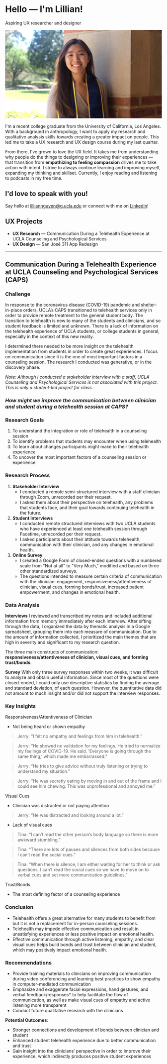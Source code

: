 # Hello — I'm Lillian!
Aspiring UX researcher and designer 

![MyPhoto](MyPhoto.jpg)

I'm a recent college graduate from the University of California, Los Angeles. With a background in anthropology, I want to apply my research and qualitative analysis skills towards creating a greater impact on people. This led me to take a UX research and UX design course during my last quarter.

From there, I've grown to love the UX field. It takes me from understanding why people do the things to designing or improving their experiences — that transition from **empathizing to feeling compassion** drives me to take action with intent. I strive to always continue learning and improving myself, expanding my thinking and skillset. Currently, I enjoy reading and listening to podcasts in my free time. 

## I'd love to speak with you!

Say hello at lilliannguyen@g.ucla.edu or connect with me on [LinkedIn](www.linkedin.com/in/lilliannguyen97)!

## UX Projects
* **UX Research** — Communication During a Telehealth Experience at UCLA Counseling and Psychological Services
* **UX Design** — San José 311 App Redesign

___

## Communication During a Telehealth Experience at UCLA Counseling and Psychological Services (CAPS)

### Challenge
In response to the coronavirus disease (COVID-19) pandemic and shelter-in-place orders, UCLA’s CAPS transitioned to telehealth services only in order to provide remote treatment to the general student body. The transition to telehealth is new to many of the students and clinicians, and so student feedback is limited and unknown. There is a lack of information on the telehealth experience of UCLA students, or college students in general, especially in the context of this new reality. 

I determined there needed to be more insight on the telehealth implementation from students in order to create great experiences. I focus on communication since it is the one of most important factors in a counseling session. The research I conducted was generative, or in the discovery phase. 

*Note: Although I conducted a stakeholder interview with a staff, UCLA Counseling and Psychological Services is not associated with this project. This is only a student-led project for class.*

### *How might we improve the communication between clinician and student during a telehealth session at CAPS?*

### Research Goals
1.  To understand the integration or role of telehealth in a counseling session
1.  To identify problems that students may encounter when using telehealth 
1.  To learn about changes participants might make to their telehealth experience 
1.  To uncover the most important factors of a counseling session or experience

### Research Process

1.  **Stakeholder Interview**  
    * I conducted a remote semi-structured interview with a staff clinician through Zoom, unrecorded per their request. 
    * I asked them about their perspective on telehealth, any problems that students face, and their goal towards continuing telehealth in the future. 
1.  **Student Interviews**
    * I conducted remote structured interviews with two UCLA students who have experienced at least one telehealth session through Facetime, unrecorded per their request. 
    * I asked participants about their attitude towards telehealth, communication with their clinician, and any changes in emotional health.
1.  **Online Survey**
    * I created a Google Form of closed-ended questions with a numbered scale from "Not at all" to "Very Much," modified and based on three other standardized surveys. 
    * The questions intended to measure certain criteria of communication with the clinician: engagement, responsiveness/attentiveness of clinician, visual cues, forming bonds/trust, increased patient empowerment, and changes in emotional health.
    
### Data Analysis

**Interviews**
I reviewed and transcribed my notes and included additional information from memory immediately after each interview. After sifting through the data, I organized the data by thematic analysis in a Google spreadsheet, grouping them into each measure of communication. Due to the amount of information collected, I prioritized the main themes that are high in severity and significant to my research question. 

The three main constructs of communication: **responsiveness/attentiveness of clinician, visual cues, and forming trust/bonds**. 

**Survey**
With only three survey responses within two weeks, it was difficult to analyze and obtain useful information. Since most of the questions were closed-ended, I could only use descriptive statistics by finding the average and standard deviation, of each question. However, the quantitative data did not amount to much insight and/or did not support the interview responses. 

### Key Insights

Responsiveness/Attentiveness of Clinician
* Not being heard or shown empathy

>Jerry: “I felt no empathy and feelings from him in telehealth.”

>Jerry: “He showed no validation for my feelings. He tried to normalize my feelings of COVID-19. He said, ‘Everyone is going through the same thing,’ which made me embarrassed.”

>Jerry: “He tries to give advice without truly listening or trying to understand my situation.”

>Jerry: “He was secretly eating by moving in and out of the frame and I could see him chewing. This was unprofessional and annoyed me.”

Visual Cues

* Clinician was distracted or not paying attention

>Jerry: “He was distracted and looking around a lot.”

* Lack of visual cues 

>Tina: “I can’t read the other person’s body language so there is more awkward stumbling.”

>Tina: “There are lots of pauses and silences from both sides because I can’t read the social cues.”

>Tina: “When there is silence, I am either waiting for her to think or ask questions. I can’t read the social cues so we have to move on to verbal cues and set more communication guidelines.”


Trust/Bonds
* The most defining factor of a counseling experience

### Conclusion
* Telehealth offers a great alternative for many students to benefit from but it is not a replacement for in-person counseling sessions.
* Telehealth may impede effective communication and result in unsatisfying experiences or less positive impact on emotional health. 
* Effective communication through active listening, empathy, and clear visual cues helps build bonds and trust between clinician and student, which may positively impact emotional health.

### Recommendations
* Provide training materials to clinicians on improving communication during video conferencing and learning best practices to show empathy in computer-mediated communication
* Emphasize and exaggerate facial expressions, hand gestures, and verbal feedback/responses* to help facilitate the flow of communication, as well as make visual cues of empathy and active listening more transparent
* Conduct future qualitative research with the clinicians

**Potential Outcomes**: 
* Stronger connections and development of bonds between clinician and student
* Enhanced student telehealth experience due to better communication and trust
* Gain insight into the clinicians’ perspective in order to improve their experience, which indirectly produces positive student experiences











